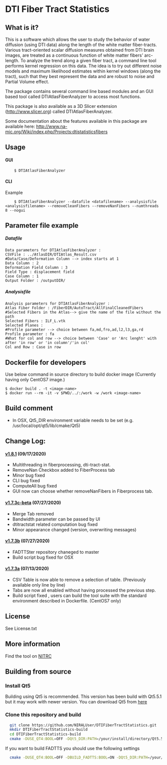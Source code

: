 # DTI Fiber Tract Statistics

## What is it?

This is a software which allows the user to study the behavior of water diffusion (using DTI data) along the length of the white matter fiber-tracts.
Various tract-oriented scalar diffusion measures obtained from DTI brain images, are treated as a continuous function of white matter fibers' arc-length. To analyze the trend along a given fiber tract, a command line tool performs kernel regression on this data. The idea is to try out different noise models and maximum likelihood estimates within kernel windows (along the tract), such that they best represent the data and are robust to noise and Partial Volume effect.

The package contains several command line based modules and an GUI based tool called DTIAtlasFiberAnalyzer to access most functions.

This package is also available as a 3D Slicer extension (http://www.slicer.org) called DTIAtlasFiberAnalyzer.

Some documentation about the features available in this package are available here: http://www.na-mic.org/Wiki/index.php/Projects:dtistatisticsfibers

## Usage 

#### GUI

```
	$ DTIAtlasFiberAnalyzer
```

#### CLI

Example
```
	$ DTIAtlasFiberAnalyzer --datafile <datafilename> --analysisfile <analysisfilename> --removeCleanFibers --removeNanFibers --numthreads 8 --nogui
```

## Parameter file example

##### Datafile
```
Data parameters for DTIAtlasFiberAnalyzer : 
CSVFile : ../AtlasDIR/DTIAtlas_Result.csv
#Data/Case/Deformation Column --> index starts at 1
Data Column : 2
Deformation Field Column : 3
Field Type : displacement field
Case Column : 1
Output Folder : /outputDIR/
```

##### Analysisfile
```
Analysis parameters for DTIAtlasFiberAnalyzer : 
Atlas Fiber Folder : /FiberDIR/AutoTract/AllFinalCleanedFibers
#Selected Fibers in the Atlas--> give the name of the file without the path
Selected Fibers : ILF_L.vtk
Selected Planes : 
#Profile parameter --> choice between fa,md,fro,ad,l2,l3,ga,rd 
Profile parameter : fa
#What for col and row --> choice between 'Case' or 'Arc lenght' with after 'in row' or 'in column'/'in col'
Col and Row : Case in row
```


## Dockerfile for developers

Use below command in source directory to build docker image (Currently having only CentOS7 image.)

```
$ docker build . -t <image-name>
$ docker run --rm -it -v $PWD/../:/work -w /work <image-name> 
```

## Build comment

- In OSX,  Qt5_DIR environment variable needs to be set (e.g. /usr/local/opt/qt5/lib/cmake/Qt5)

## Change Log:

#### [v1.8.1](http://github.com/NIRALUser/DTIFiberTractStatistics/tree/v1.8.1) (09/17/2020)
- Multithreading in fiberprocessing, dti-tract-stat. 
- RemoveNan Checkbox added to FiberProcess tab
- Minor bug fixed
- CLI bug fixed
- ComputeAll bug fixed
- GUI now can choose whether removeNanFibers in Fiberprocess tab.

#### [v1.7.3c-beta](http://github.com/NIRALUser/DTIFiberTractStatistics/tree/v1.7.3c-beta) (07/27/2020)
- Merge Tab removed
- Bandwidth parameter can be passed by UI 
- dtitractstat related computation bug fixed
- Minor appearance changed (version, overwriting messages)


#### [v1.7.3b](http://github.com/NIRALUser/DTIFiberTractStatistics/tree/v1.7.3b) (07/27/2020)
- FADTTSter repository chaneged to master
- Build script bug fixed for OSX

#### [v1.7.3a](http://github.com/NIRALUser/DTIFiberTractStatistics/tree/v1.7.3a) (07/13/2020)
- CSV Table is now able to remove a selection of table. (Previously available only line by line)
- Tabs are now all enabled without having processed the previous step.
- Build script fixed , users can build the tool suite with the standard environment described in Dockerfile. (CentOS7 only)


## License

See License.txt

## More information

Find the tool on [NITRC](https://www.nitrc.org/projects/dti_tract_stat)

## Building from source

### Install Qt5

Building using Qt5 is recommended. This version has been build with Qt5.5.1 but it may work with newer version. You can download Qt5 from [here](https://download.qt.io/archive/qt/5.5/5.5.1/)

### Clone this repository and build

```bash
  git clone https://github.com/NIRALUser/DTIFiberTractStatistics.git
  mkdir DTIFiberTractStatistics-build
  cd DTIFiberTractStatistics-build
  cmake -DUSE_QT4:BOOL=OFF -DQt5_DIR:PATH=/your/install/directory/Qt5.5.1/lib/cmake/Qt5 ../DTIFiberTractStatistics
```

If you want to build FADTTS you should use the following settings

```bash
  cmake -DUSE_QT4:BOOL=OFF -DBUILD_FADTTS:BOOL=ON -DQt5_DIR:PATH=/your/install/directory/Qt5.5.1/lib/cmake/Qt5 ../DTIFiberTractStatistics
```
  
